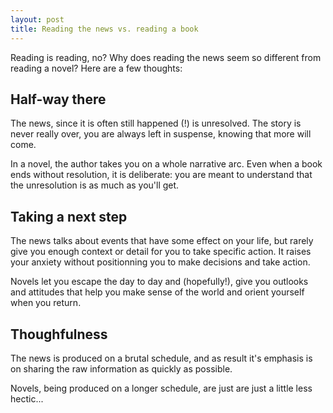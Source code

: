 ```yaml
---
layout: post
title: Reading the news vs. reading a book
---
```


Reading is reading, no? Why does reading the news seem so different from reading a novel?
Here are a few thoughts:

## Half-way there

The news, since it is often still happened (!) is unresolved. The story is never really 
over, you are always left in suspense, knowing that more will come.

In a novel, the author takes you on a whole narrative arc. Even when a book ends without
resolution, it is deliberate: you are meant to understand that the unresolution is as
much as you'll get.

## Taking a next step

The news talks about events that have some effect on your life, but rarely give you enough 
context or detail for you to take specific action. It raises your anxiety without
positionning you to make decisions and take action.

Novels let you escape the day to day and (hopefully!), give you outlooks and attitudes
that help you make sense of the world and orient yourself when you return.

## Thoughfulness

The news is produced on a brutal schedule, and as result it's emphasis is on sharing
the raw information as quickly as possible.

Novels, being produced on a longer schedule, are just are just a little less hectic...
